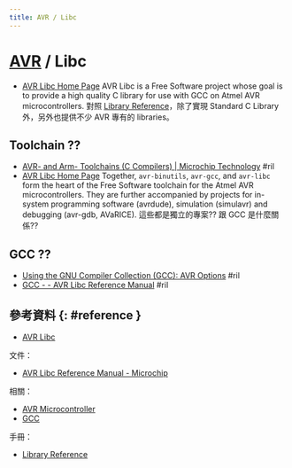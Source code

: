 ```yaml
---
title: AVR / Libc
---
```

# [AVR](avr.md) / Libc

  - [AVR Libc Home Page](https://www.nongnu.org/avr-libc/) AVR Libc is a Free Software project whose goal is to provide a high quality C library for use with GCC on Atmel AVR microcontrollers. 對照 [Library Reference](https://www.nongnu.org/avr-libc/user-manual/modules.html)，除了實現 Standard C Library 外，另外也提供不少 AVR 專有的 libraries。

## Toolchain ??

  - [AVR\- and Arm\- Toolchains \(C Compilers\) \| Microchip Technology](https://www.microchip.com/mplab/avr-support/avr-and-arm-toolchains-c-compilers) #ril
  - [AVR Libc Home Page](https://www.nongnu.org/avr-libc/) Together, `avr-binutils`, `avr-gcc`, and `avr-libc` form the heart of the Free Software toolchain for the Atmel AVR microcontrollers. They are further accompanied by projects for in-system programming software (avrdude), simulation (simulavr) and debugging (avr-gdb, AVaRICE). 這些都是獨立的專案?? 跟 GCC 是什麼關係??

## GCC ??

  - [Using the GNU Compiler Collection \(GCC\): AVR Options](https://gcc.gnu.org/onlinedocs/gcc/AVR-Options.html) #ril
  - [GCC \- \- AVR Libc Reference Manual](https://www.microchip.com/webdoc/AVRLibcReferenceManual/overview_1overview_gcc.html) #ril

## 參考資料 {: #reference }

  - [AVR Libc](https://www.nongnu.org/avr-libc/)

文件：

  - [AVR Libc Reference Manual - Microchip](https://www.microchip.com/webdoc/AVRLibcReferenceManual/index.html)

相關：

  - [AVR Microcontroller](avr.md)
  - [GCC](gcc.md)

手冊：

  - [Library Reference](https://www.nongnu.org/avr-libc/user-manual/modules.html)
